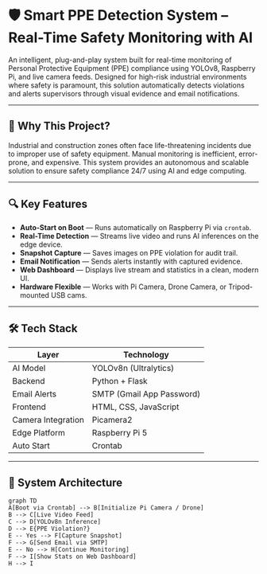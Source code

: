 # 🛡️ Smart PPE Detection System – Real-Time Safety Monitoring with AI

An intelligent, plug-and-play system built for real-time monitoring of Personal Protective Equipment (PPE) compliance using YOLOv8, Raspberry Pi, and live camera feeds. Designed for high-risk industrial environments where safety is paramount, this solution automatically detects violations and alerts supervisors through visual evidence and email notifications.

---

## 🚀 Why This Project?

Industrial and construction zones often face life-threatening incidents due to improper use of safety equipment. Manual monitoring is inefficient, error-prone, and expensive. This system provides an autonomous and scalable solution to ensure safety compliance 24/7 using AI and edge computing.

---

## 🔍 Key Features

- **Auto-Start on Boot** — Runs automatically on Raspberry Pi via `crontab`.
- **Real-Time Detection** — Streams live video and runs AI inferences on the edge device.
- **Snapshot Capture** — Saves images on PPE violation for audit trail.
- **Email Notification** — Sends alerts instantly with captured evidence.
- **Web Dashboard** — Displays live stream and statistics in a clean, modern UI.
- **Hardware Flexible** — Works with Pi Camera, Drone Camera, or Tripod-mounted USB cams.

---

## 🛠️ Tech Stack

| Layer              | Technology               |
|--------------------|--------------------------|
| AI Model           | YOLOv8n (Ultralytics)    |
| Backend            | Python + Flask           |
| Email Alerts       | SMTP (Gmail App Password)|
| Frontend           | HTML, CSS, JavaScript    |
| Camera Integration | Picamera2                |
| Edge Platform      | Raspberry Pi 5           |
| Auto Start         | Crontab                  |

---

## 📐 System Architecture

```mermaid
graph TD
A[Boot via Crontab] --> B[Initialize Pi Camera / Drone]
B --> C[Live Video Feed]
C --> D[YOLOv8n Inference]
D --> E{PPE Violation?}
E -- Yes --> F[Capture Snapshot]
F --> G[Send Email via SMTP]
E -- No --> H[Continue Monitoring]
F --> I[Show Stats on Web Dashboard]
H --> I
